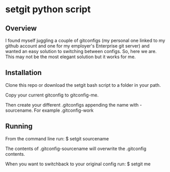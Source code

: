 setgit python script
==================================
Overview
--------

I found myself juggling a couple of gitconfigs (my personal one linked to my github account and one for my employer's Enterprise git server) and wanted an easy solution to switching between configs. So, here we are. This may not be the most elegant solution but it works for me.

Installation
------------

Clone this repo or download the setgit bash script to a folder in your path.

Copy your current gitconfig to gitconfig-me.  

Then create your different .gitconfigs appending the name with -sourcename. For example .gitconfig-work


Running
------------
From the command line run:
$ setgit sourcename

The contents of .gitconfig-sourcename will overwrite the .gitconfig contents.

When you want to switchback to your original config run:
$ setgit me
